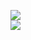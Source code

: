 [![](https://img.shields.io/badge/Made%20With-Github%20Spray-lightgrey.svg?style=for-the-badge&logo=github)](https://github.com/Annihil/github-spray#25343)  
[![](https://i.imgur.com/2DrTn0Z.gif)](https://github.com/Annihil/github-spray)